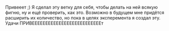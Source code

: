 Привееет ;)
Я сделал эту ветку для себя, чтобы делать на ней всякую фигню,
ну и ещё проверить, как это.
Возможно в будущем мне придётся расширить их количество,
но пока в целях эксперемента я создал эту.
Удачи
ПРИВЕЕЕЕЕЕЕЕЕЕЕЕЕЕЕЕЕЕЕЕЕЕЕЕЕЕт

